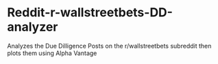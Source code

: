 # Reddit-r-wallstreetbets-DD-analyzer
Analyzes the Due Dilligence Posts on the r/wallstreetbets subreddit then plots them using Alpha Vantage
